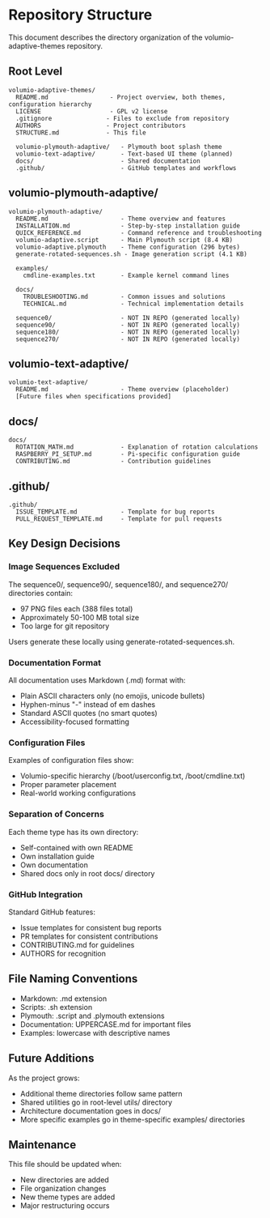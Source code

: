 # Repository Structure

This document describes the directory organization of the volumio-adaptive-themes repository.

## Root Level

```
volumio-adaptive-themes/
  README.md                 - Project overview, both themes, configuration hierarchy
  LICENSE                   - GPL v2 license
  .gitignore               - Files to exclude from repository
  AUTHORS                  - Project contributors
  STRUCTURE.md             - This file
  
  volumio-plymouth-adaptive/   - Plymouth boot splash theme
  volumio-text-adaptive/       - Text-based UI theme (planned)
  docs/                        - Shared documentation
  .github/                     - GitHub templates and workflows
```

## volumio-plymouth-adaptive/

```
volumio-plymouth-adaptive/
  README.md                    - Theme overview and features
  INSTALLATION.md              - Step-by-step installation guide
  QUICK_REFERENCE.md           - Command reference and troubleshooting
  volumio-adaptive.script      - Main Plymouth script (8.4 KB)
  volumio-adaptive.plymouth    - Theme configuration (296 bytes)
  generate-rotated-sequences.sh - Image generation script (4.1 KB)
  
  examples/
    cmdline-examples.txt       - Example kernel command lines
  
  docs/
    TROUBLESHOOTING.md         - Common issues and solutions
    TECHNICAL.md               - Technical implementation details
  
  sequence0/                   - NOT IN REPO (generated locally)
  sequence90/                  - NOT IN REPO (generated locally)
  sequence180/                 - NOT IN REPO (generated locally)
  sequence270/                 - NOT IN REPO (generated locally)
```

## volumio-text-adaptive/

```
volumio-text-adaptive/
  README.md                    - Theme overview (placeholder)
  [Future files when specifications provided]
```

## docs/

```
docs/
  ROTATION_MATH.md             - Explanation of rotation calculations
  RASPBERRY_PI_SETUP.md        - Pi-specific configuration guide
  CONTRIBUTING.md              - Contribution guidelines
```

## .github/

```
.github/
  ISSUE_TEMPLATE.md            - Template for bug reports
  PULL_REQUEST_TEMPLATE.md     - Template for pull requests
```

## Key Design Decisions

### Image Sequences Excluded

The sequence0/, sequence90/, sequence180/, and sequence270/ directories contain:
- 97 PNG files each (388 files total)
- Approximately 50-100 MB total size
- Too large for git repository

Users generate these locally using generate-rotated-sequences.sh.

### Documentation Format

All documentation uses Markdown (.md) format with:
- Plain ASCII characters only (no emojis, unicode bullets)
- Hyphen-minus "-" instead of em dashes
- Standard ASCII quotes (no smart quotes)
- Accessibility-focused formatting

### Configuration Files

Examples of configuration files show:
- Volumio-specific hierarchy (/boot/userconfig.txt, /boot/cmdline.txt)
- Proper parameter placement
- Real-world working configurations

### Separation of Concerns

Each theme type has its own directory:
- Self-contained with own README
- Own installation guide
- Own documentation
- Shared docs only in root docs/ directory

### GitHub Integration

Standard GitHub features:
- Issue templates for consistent bug reports
- PR templates for consistent contributions
- CONTRIBUTING.md for guidelines
- AUTHORS for recognition

## File Naming Conventions

- Markdown: .md extension
- Scripts: .sh extension
- Plymouth: .script and .plymouth extensions
- Documentation: UPPERCASE.md for important files
- Examples: lowercase with descriptive names

## Future Additions

As the project grows:
- Additional theme directories follow same pattern
- Shared utilities go in root-level utils/ directory
- Architecture documentation goes in docs/
- More specific examples go in theme-specific examples/ directories

## Maintenance

This file should be updated when:
- New directories are added
- File organization changes
- New theme types are added
- Major restructuring occurs
